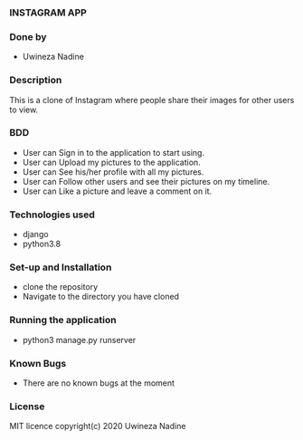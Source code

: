 ### INSTAGRAM APP

### Done by 
* Uwineza Nadine

### Description

This is a clone of Instagram where people share their images for other users to view.
 
### BDD 

* User can Sign in to the application to start using.
* User can Upload my pictures to the application.
* User can See his/her profile with all my pictures.
* User can Follow other users and see their pictures on my timeline.
* User can Like a picture and leave a comment on it.

### Technologies used
* django
* python3.8

### Set-up and Installation
* clone the repository
* Navigate to the directory you have cloned

### Running the application
* python3 manage.py runserver

### Known Bugs
* There are no known bugs at the moment

### License
 MIT licence
 copyright(c) 2020 Uwineza Nadine